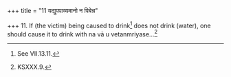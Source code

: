 +++
title = "11 यद्युपपाय्यमानो न पिबेन्न"

+++
11. If (the victim) being caused to drink[^1] does not drink (water), one should cause it to drink with na vā u vetanmriyase...[^2]  


[^1]: See VII.13.11.  

[^2]: KSXXX.9.  
